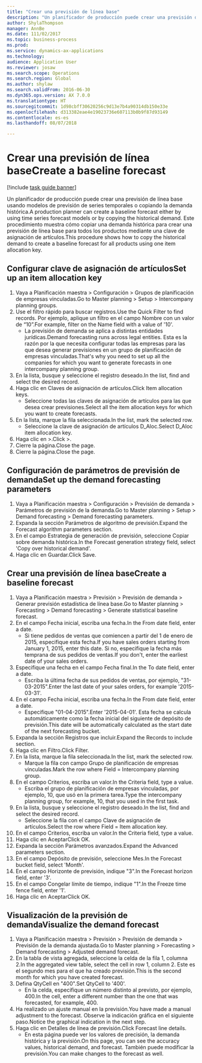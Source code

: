 ```yaml
--- 
title: "Crear una previsión de línea base"
description: "Un planificador de producción puede crear una previsión de línea base usando modelos de previsión de series temporales o copiando la demanda histórica."
author: ShylaThompson
manager: AnnBe
ms.date: 111/02/2017
ms.topic: business-process
ms.prod: 
ms.service: dynamics-ax-applications
ms.technology: 
audience: Application User
ms.reviewer: josaw
ms.search.scope: Operations
ms.search.region: Global
ms.author: shylaw
ms.search.validFrom: 2016-06-30
ms.dyn365.ops.version: AX 7.0.0
ms.translationtype: HT
ms.sourcegitcommit: 1d98cbff30620256c9d13e7b4a90314db150e33e
ms.openlocfilehash: d313382eae4e19023736e607113b0b9f87d93149
ms.contentlocale: es-es
ms.lasthandoff: 08/07/2018

---
```

# <a name="create-a-baseline-forecast"></a><span data-ttu-id="1ffaa-103">Crear una previsión de línea base</span><span class="sxs-lookup"><span data-stu-id="1ffaa-103">Create a baseline forecast</span></span>

[!include [task guide banner](../../includes/task-guide-banner.md)]

<span data-ttu-id="1ffaa-104">Un planificador de producción puede crear una previsión de línea base usando modelos de previsión de series temporales o copiando la demanda histórica.</span><span class="sxs-lookup"><span data-stu-id="1ffaa-104">A production planner can create a baseline forecast either by using time series forecast models or by copying the historical demand.</span></span> <span data-ttu-id="1ffaa-105">Este procedimiento muestra cómo copiar una demanda histórica para crear una previsión de línea base para todos los productos mediante una clave de asignación de artículos.</span><span class="sxs-lookup"><span data-stu-id="1ffaa-105">This procedure shows how to copy the historical demand to create a baseline forecast for all products using one item allocation key.</span></span> 


## <a name="set-up-an-item-allocation-key"></a><span data-ttu-id="1ffaa-106">Configurar clave de asignación de artículos</span><span class="sxs-lookup"><span data-stu-id="1ffaa-106">Set up an item allocation key</span></span>
1. <span data-ttu-id="1ffaa-107">Vaya a Planificación maestra > Configuración > Grupos de planificación de empresas vinculadas.</span><span class="sxs-lookup"><span data-stu-id="1ffaa-107">Go to Master planning > Setup > Intercompany planning groups.</span></span>
2. <span data-ttu-id="1ffaa-108">Use el filtro rápido para buscar registros.</span><span class="sxs-lookup"><span data-stu-id="1ffaa-108">Use the Quick Filter to find records.</span></span> <span data-ttu-id="1ffaa-109">Por ejemplo, aplique un filtro en el campo Nombre con un valor de “10”.</span><span class="sxs-lookup"><span data-stu-id="1ffaa-109">For example, filter on the Name field with a value of '10'.</span></span>
    * <span data-ttu-id="1ffaa-110">La previsión de demanda se aplica a distintas entidades jurídicas.</span><span class="sxs-lookup"><span data-stu-id="1ffaa-110">Demand forecasting runs across legal entities.</span></span> <span data-ttu-id="1ffaa-111">Esta es la razón por la que necesita configurar todas las empresas para las que desea generar previsiones en un grupo de planificación de empresas vinculadas.</span><span class="sxs-lookup"><span data-stu-id="1ffaa-111">That's why you need to set up all the companies for which you want to generate forecasts in one intercompany planning group.</span></span>  
3. <span data-ttu-id="1ffaa-112">En la lista, busque y seleccione el registro deseado.</span><span class="sxs-lookup"><span data-stu-id="1ffaa-112">In the list, find and select the desired record.</span></span>
4. <span data-ttu-id="1ffaa-113">Haga clic en Claves de asignación de artículos.</span><span class="sxs-lookup"><span data-stu-id="1ffaa-113">Click Item allocation keys.</span></span>
    * <span data-ttu-id="1ffaa-114">Seleccione todas las claves de asignación de artículos para las que desea crear previsiones.</span><span class="sxs-lookup"><span data-stu-id="1ffaa-114">Select all the item allocation keys for which you want to create forecasts.</span></span>  
5. <span data-ttu-id="1ffaa-115">En la lista, marque la fila seleccionada.</span><span class="sxs-lookup"><span data-stu-id="1ffaa-115">In the list, mark the selected row.</span></span>
    * <span data-ttu-id="1ffaa-116">Seleccione la clave de asignación de artículos D_Aloc.</span><span class="sxs-lookup"><span data-stu-id="1ffaa-116">Select D_Aloc item allocation key.</span></span>  
6. <span data-ttu-id="1ffaa-117">Haga clic en >.</span><span class="sxs-lookup"><span data-stu-id="1ffaa-117">Click >.</span></span>
7. <span data-ttu-id="1ffaa-118">Cierre la página.</span><span class="sxs-lookup"><span data-stu-id="1ffaa-118">Close the page.</span></span>
8. <span data-ttu-id="1ffaa-119">Cierre la página.</span><span class="sxs-lookup"><span data-stu-id="1ffaa-119">Close the page.</span></span>

## <a name="set-up-the-demand-forecasting-parameters"></a><span data-ttu-id="1ffaa-120">Configuración de parámetros de previsión de demanda</span><span class="sxs-lookup"><span data-stu-id="1ffaa-120">Set up the demand forecasting parameters</span></span>
1. <span data-ttu-id="1ffaa-121">Vaya a Planificación maestra > Configuración > Previsión de demanda > Parámetros de previsión de la demanda.</span><span class="sxs-lookup"><span data-stu-id="1ffaa-121">Go to Master planning > Setup > Demand forecasting > Demand forecasting parameters.</span></span>
2. <span data-ttu-id="1ffaa-122">Expanda la sección Parámetros de algoritmo de previsión.</span><span class="sxs-lookup"><span data-stu-id="1ffaa-122">Expand the Forecast algorithm parameters section.</span></span>
3. <span data-ttu-id="1ffaa-123">En el campo Estrategia de generación de previsión, seleccione Copiar sobre demanda histórica.</span><span class="sxs-lookup"><span data-stu-id="1ffaa-123">In the Forecast generation strategy field, select 'Copy over historical demand'.</span></span>
4. <span data-ttu-id="1ffaa-124">Haga clic en Guardar.</span><span class="sxs-lookup"><span data-stu-id="1ffaa-124">Click Save.</span></span>

## <a name="create-a-baseline-forecast"></a><span data-ttu-id="1ffaa-125">Crear una previsión de línea base</span><span class="sxs-lookup"><span data-stu-id="1ffaa-125">Create a baseline forecast</span></span>
1. <span data-ttu-id="1ffaa-126">Vaya a Planificación maestra > Previsión > Previsión de demanda > Generar previsión estadística de línea base.</span><span class="sxs-lookup"><span data-stu-id="1ffaa-126">Go to Master planning > Forecasting > Demand forecasting > Generate statistical baseline forecast.</span></span>
2. <span data-ttu-id="1ffaa-127">En el campo Fecha inicial, escriba una fecha.</span><span class="sxs-lookup"><span data-stu-id="1ffaa-127">In the From date field, enter a date.</span></span>
    * <span data-ttu-id="1ffaa-128">Si tiene pedidos de ventas que comiencen a partir del 1 de enero de 2015, especifique esta fecha.</span><span class="sxs-lookup"><span data-stu-id="1ffaa-128">If you have sales orders starting from January 1, 2015, enter this date.</span></span> <span data-ttu-id="1ffaa-129">Si no, especifique la fecha más temprana de sus pedidos de ventas.</span><span class="sxs-lookup"><span data-stu-id="1ffaa-129">If you don't, enter the earliest date of your sales orders.</span></span>  
3. <span data-ttu-id="1ffaa-130">Especifique una fecha en el campo Fecha final.</span><span class="sxs-lookup"><span data-stu-id="1ffaa-130">In the To date field, enter a date.</span></span>
    * <span data-ttu-id="1ffaa-131">Escriba la última fecha de sus pedidos de ventas, por ejemplo, "31-03-2015".</span><span class="sxs-lookup"><span data-stu-id="1ffaa-131">Enter the last date of your sales orders, for example '2015-03-31'.</span></span>  
4. <span data-ttu-id="1ffaa-132">En el campo Fecha inicial, escriba una fecha.</span><span class="sxs-lookup"><span data-stu-id="1ffaa-132">In the From date field, enter a date.</span></span>
    * <span data-ttu-id="1ffaa-133">Especifique "01-04-2015".</span><span class="sxs-lookup"><span data-stu-id="1ffaa-133">Enter '2015-04-01'.</span></span> <span data-ttu-id="1ffaa-134">Esta fecha se calcula automáticamente como la fecha inicial del siguiente de depósito de previsión.</span><span class="sxs-lookup"><span data-stu-id="1ffaa-134">This date will be automatically calculated as the start date of the next forecasting bucket.</span></span>  
5. <span data-ttu-id="1ffaa-135">Expanda la sección Registros que incluir.</span><span class="sxs-lookup"><span data-stu-id="1ffaa-135">Expand the Records to include section.</span></span>
6. <span data-ttu-id="1ffaa-136">Haga clic en Filtro.</span><span class="sxs-lookup"><span data-stu-id="1ffaa-136">Click Filter.</span></span>
7. <span data-ttu-id="1ffaa-137">En la lista, marque la fila seleccionada.</span><span class="sxs-lookup"><span data-stu-id="1ffaa-137">In the list, mark the selected row.</span></span>
    * <span data-ttu-id="1ffaa-138">Marque la fila con campo Grupo de planificación de empresas vinculadas.</span><span class="sxs-lookup"><span data-stu-id="1ffaa-138">Mark the row where Field = Intercompany planning group.</span></span>  
8. <span data-ttu-id="1ffaa-139">En el campo Criterios, escriba un valor.</span><span class="sxs-lookup"><span data-stu-id="1ffaa-139">In the Criteria field, type a value.</span></span>
    * <span data-ttu-id="1ffaa-140">Escriba el grupo de planificación de empresas vinculadas, por ejemplo, 10, que usó en la primera tarea.</span><span class="sxs-lookup"><span data-stu-id="1ffaa-140">Type the intercompany planning group, for example, 10, that you used in the first task.</span></span>  
9. <span data-ttu-id="1ffaa-141">En la lista, busque y seleccione el registro deseado.</span><span class="sxs-lookup"><span data-stu-id="1ffaa-141">In the list, find and select the desired record.</span></span>
    * <span data-ttu-id="1ffaa-142">Seleccione la fila con el campo Clave de asignación de artículos.</span><span class="sxs-lookup"><span data-stu-id="1ffaa-142">Select the row where Field = Item allocation key.</span></span>  
10. <span data-ttu-id="1ffaa-143">En el campo Criterios, escriba un valor.</span><span class="sxs-lookup"><span data-stu-id="1ffaa-143">In the Criteria field, type a value.</span></span>
11. <span data-ttu-id="1ffaa-144">Haga clic en Aceptar</span><span class="sxs-lookup"><span data-stu-id="1ffaa-144">Click OK.</span></span>
12. <span data-ttu-id="1ffaa-145">Expanda la sección Parámetros avanzados.</span><span class="sxs-lookup"><span data-stu-id="1ffaa-145">Expand the Advanced parameters section.</span></span>
13. <span data-ttu-id="1ffaa-146">En el campo Depósito de previsión, seleccione Mes.</span><span class="sxs-lookup"><span data-stu-id="1ffaa-146">In the Forecast bucket field, select 'Month'.</span></span>
14. <span data-ttu-id="1ffaa-147">En el campo Horizonte de previsión, indique "3".</span><span class="sxs-lookup"><span data-stu-id="1ffaa-147">In the Forecast horizon field, enter '3'.</span></span>
15. <span data-ttu-id="1ffaa-148">En el campo Congelar límite de tiempo, indique "1".</span><span class="sxs-lookup"><span data-stu-id="1ffaa-148">In the Freeze time fence field, enter '1'.</span></span>
16. <span data-ttu-id="1ffaa-149">Haga clic en Aceptar</span><span class="sxs-lookup"><span data-stu-id="1ffaa-149">Click OK.</span></span>

## <a name="visualize-the-demand-forecast"></a><span data-ttu-id="1ffaa-150">Visualización de la previsión de demanda</span><span class="sxs-lookup"><span data-stu-id="1ffaa-150">Visualize the demand forecast</span></span>
1. <span data-ttu-id="1ffaa-151">Vaya a Planificación maestra > Previsión > Previsión de demanda > Previsión de la demanda ajustada.</span><span class="sxs-lookup"><span data-stu-id="1ffaa-151">Go to Master planning > Forecasting > Demand forecasting > Adjusted demand forecast.</span></span>
2. <span data-ttu-id="1ffaa-152">En la tabla de vista agregada, seleccione la celda de la fila 1, columna 2.</span><span class="sxs-lookup"><span data-stu-id="1ffaa-152">In the aggregated view table, select the cell in row 1, column 2.</span></span> <span data-ttu-id="1ffaa-153">Este es el segundo mes para el que ha creado previsión.</span><span class="sxs-lookup"><span data-stu-id="1ffaa-153">This is the second month for which you have created forecast.</span></span>
3. <span data-ttu-id="1ffaa-154">Defina QtyCell en "400".</span><span class="sxs-lookup"><span data-stu-id="1ffaa-154">Set QtyCell to '400'.</span></span>
    * <span data-ttu-id="1ffaa-155">En la celda, especifique un número distinto al previsto, por ejemplo, 400.</span><span class="sxs-lookup"><span data-stu-id="1ffaa-155">In the cell, enter a different number than the one that was forecasted, for example, 400.</span></span>  
4. <span data-ttu-id="1ffaa-156">Ha realizado un ajuste manual en la previsión.</span><span class="sxs-lookup"><span data-stu-id="1ffaa-156">You have made a manual adjustment to the forecast.</span></span> <span data-ttu-id="1ffaa-157">Observe la indicación gráfica en el siguiente paso.</span><span class="sxs-lookup"><span data-stu-id="1ffaa-157">Notice the graphical indication in the next step.</span></span>
5. <span data-ttu-id="1ffaa-158">Haga clic en Detalles de línea de previsión.</span><span class="sxs-lookup"><span data-stu-id="1ffaa-158">Click Forecast line details.</span></span>
    * <span data-ttu-id="1ffaa-159">En esta página puede ver los valores de precisión, la demanda histórica y la previsión.</span><span class="sxs-lookup"><span data-stu-id="1ffaa-159">On this page, you can see the accuracy values, historical demand, and forecast.</span></span> <span data-ttu-id="1ffaa-160">También puede modificar la previsión.</span><span class="sxs-lookup"><span data-stu-id="1ffaa-160">You can make changes to the forecast as well.</span></span>  


